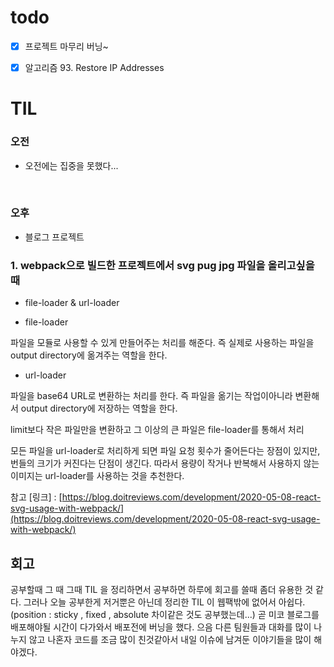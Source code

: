 # todo
- [x]  프로젝트 마무리 버닝~
- [x]  알고리즘 93. Restore IP Addresses



# TIL
### 오전 
- 오전에는 집중을 못했다...
<br>

### 오후 
- 블로그 프로젝트
### 1.  webpack으로 빌드한 프로젝트에서  svg pug jpg 파일을 올리고싶을 때

- file-loader & url-loader

- file-loader

파일을 모듈로 사용할 수 있게 만들어주는 처리를 해준다. 즉 실제로 사용하는 파일을 output directory에 옮겨주는 역할을 한다.

- url-loader

파일을 base64 URL로 변환하는 처리를 한다. 즉 파일을 옮기는 작업이아니라 변환해서 output directory에 저장하는 역할을 한다.

limit보다 작은 파일만을 변환하고 그 이상의 큰 파일은 file-loader를 통해서 처리

모든 파일을 url-loader로 처리하게 되면 파일 요청 횟수가 줄어든다는 장점이 있지만, 번들의 크기가 커진다는 단점이 생긴다. 따라서 용량이 작거나 반복해서 사용하지 않는 이미지는 url-loader를 사용하는 것을 추천한다.
  <br>

참고 [링크] : [https://blog.doitreviews.com/development/2020-05-08-react-svg-usage-with-webpack/](https://blog.doitreviews.com/development/2020-05-08-react-svg-usage-with-webpack/)

## 회고 

공부할때 그 때 그때 TIL 을 정리하면서 공부하면 하루에 회고를 쓸때 좀더 유용한 것 같다. 그러나 오늘 공부한게 저거뿐은 아닌데 정리한 TIL 이 웹팩밖에 없어서 아쉽다. (position : sticky , fixed , absolute  차이같은 것도 공부했는데...) 곧 미코 블로그를 배포해야될 시간이 다가와서 배포전에 버닝을 했다. 으음 다른 팀원들과 대화를 많이 나누지 않고 나혼자 코드를 조금 많이 친것같아서 내일 이슈에 남겨둔 이야기들을 많이 해야겠다. 